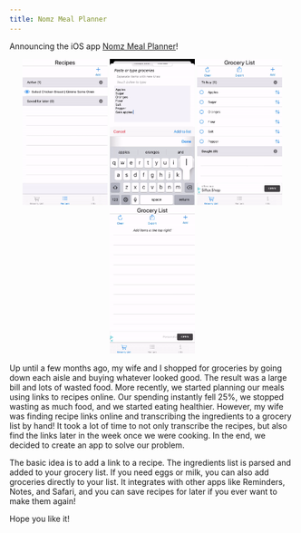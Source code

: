 ```yaml
---
title: Nomz Meal Planner
---
```


Announcing the iOS app [Nomz Meal Planner](https://mo-nomz.herokuapp.com)!

<div style="text-align: center">
  <img src="/assets/add-link.gif" alt="/assets/add-link.gif" width="150"/>
  <img src="/assets/add-manual.gif" alt="/assets/add-manual.gif" width="150"/>
  <img src="/assets/reorder.gif" alt="/assets/reorder.gif" width="150"/>
  <img src="/assets/activate.gif" alt="/assets/activate.gif" width="150"/>
</div>

Up until a few months ago, my wife and I shopped for groceries by going down each aisle and buying whatever looked good.
The result was a large bill and lots of wasted food. More recently, we started planning our meals using links to recipes
online. Our spending instantly fell 25%, we stopped wasting as much food, and we started eating healthier. However, my
wife was finding recipe links online and transcribing the ingredients to a grocery list by hand! It took a lot of time
to not only transcribe the recipes, but also find the links later in the week once we were cooking. In the end, we
decided to create an app to solve our problem.

The basic idea is to add a link to a recipe. The ingredients list is parsed and added to your grocery list. If you need
eggs or milk, you can also add groceries directly to your list. It integrates with other apps like Reminders, Notes, and
Safari, and you can save recipes for later if you ever want to make them again!

Hope you like it!

